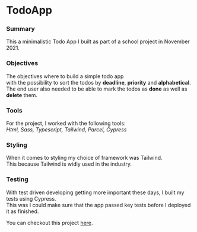 # TodoApp

### Summary
This a minimalistic Todo App I built as part of a school project in November 2021.

### Objectives
The objectives where to build a simple todo app <br>with the possibility to sort the todos by **deadline**, **priority** and **alphabetical**.<br>
The end user also needed to be able to mark the todos as **done** as well as **delete** them.

### Tools
For the project, I worked with the following tools:<br>
_Html, Sass, Typescript, Tailwind, Parcel, Cypress_

### Styling
When it comes to styling my choice of framework was Tailwind. <br>
This because Tailwind is widly used in the industry.<br>

### Testing
With test driven developing getting more important these days, I built my tests using Cypress.<br>
This was I could make sure that the app passed key tests before I deployed it as finished.


You can checkout this project <a href="https://todo.charleskrook.io/" target="_blank">here</a>.
